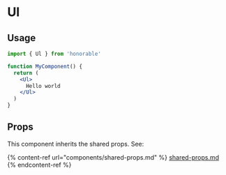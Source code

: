 # Ul

## Usage

```jsx
import { Ul } from 'honorable'

function MyComponent() {
  return (
    <Ul>
      Hello world
    </Ul>
  )
}
```

## Props

This component inherits the shared props. See:

{% content-ref url="components/shared-props.md" %}
[shared-props.md](components/shared-props.md)
{% endcontent-ref %}

